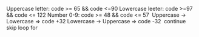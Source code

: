 Uppercase letter: code >= 65 && code <=90
Lowercase leeter: code >=97 && code <= 122
Number 0-9: code >= 48 && code <= 57
​
Uppercase -> Lowercase => code +32
Lowercase -> Uppercase => code -32
​
continue skip loop for